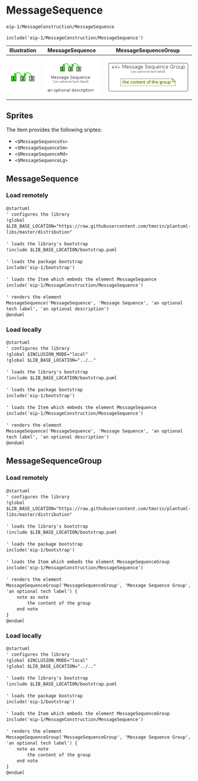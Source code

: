 # MessageSequence


```text
eip-1/MessageConstruction/MessageSequence
```

```text
include('eip-1/MessageConstruction/MessageSequence')
```



| Illustration | MessageSequence | MessageSequenceGroup |
| :---: | :---: | :---: |
| ![illustration for Illustration](../../eip-1/MessageConstruction/MessageSequence.png) | ![illustration for MessageSequence](../../eip-1/MessageConstruction/MessageSequence.Local.png) | ![illustration for MessageSequenceGroup](../../eip-1/MessageConstruction/MessageSequenceGroup.Local.png) |



## Sprites
The item provides the following sriptes:

- `<$MessageSequenceXs>`
- `<$MessageSequenceSm>`
- `<$MessageSequenceMd>`
- `<$MessageSequenceLg>`





## MessageSequence

### Load remotely
```plantuml
@startuml
' configures the library
!global $LIB_BASE_LOCATION="https://raw.githubusercontent.com/tmorin/plantuml-libs/master/distribution"

' loads the library's bootstrap
!include $LIB_BASE_LOCATION/bootstrap.puml

' loads the package bootstrap
include('eip-1/bootstrap')

' loads the Item which embeds the element MessageSequence
include('eip-1/MessageConstruction/MessageSequence')

' renders the element
MessageSequence('MessageSequence', 'Message Sequence', 'an optional tech label', 'an optional description')
@enduml
```

### Load locally
```plantuml
@startuml
' configures the library
!global $INCLUSION_MODE="local"
!global $LIB_BASE_LOCATION="../.."

' loads the library's bootstrap
!include $LIB_BASE_LOCATION/bootstrap.puml

' loads the package bootstrap
include('eip-1/bootstrap')

' loads the Item which embeds the element MessageSequence
include('eip-1/MessageConstruction/MessageSequence')

' renders the element
MessageSequence('MessageSequence', 'Message Sequence', 'an optional tech label', 'an optional description')
@enduml
```

## MessageSequenceGroup

### Load remotely
```plantuml
@startuml
' configures the library
!global $LIB_BASE_LOCATION="https://raw.githubusercontent.com/tmorin/plantuml-libs/master/distribution"

' loads the library's bootstrap
!include $LIB_BASE_LOCATION/bootstrap.puml

' loads the package bootstrap
include('eip-1/bootstrap')

' loads the Item which embeds the element MessageSequenceGroup
include('eip-1/MessageConstruction/MessageSequence')

' renders the element
MessageSequenceGroup('MessageSequenceGroup', 'Message Sequence Group', 'an optional tech label') {
    note as note
        the content of the group
    end note
}
@enduml
```

### Load locally
```plantuml
@startuml
' configures the library
!global $INCLUSION_MODE="local"
!global $LIB_BASE_LOCATION="../.."

' loads the library's bootstrap
!include $LIB_BASE_LOCATION/bootstrap.puml

' loads the package bootstrap
include('eip-1/bootstrap')

' loads the Item which embeds the element MessageSequenceGroup
include('eip-1/MessageConstruction/MessageSequence')

' renders the element
MessageSequenceGroup('MessageSequenceGroup', 'Message Sequence Group', 'an optional tech label') {
    note as note
        the content of the group
    end note
}
@enduml
```

